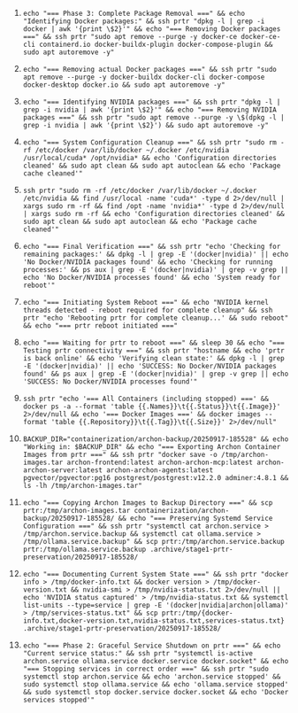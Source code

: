 1. `echo "=== Phase 3: Complete Package Removal ===" && echo "Identifying Docker packages:" && ssh prtr "dpkg -l | grep -i docker | awk '{print \$2}'" && echo "=== Removing Docker packages ===" && ssh prtr "sudo apt remove --purge -y docker-ce docker-ce-cli containerd.io docker-buildx-plugin docker-compose-plugin && sudo apt autoremove -y"`

2. `echo "=== Removing actual Docker packages ===" && ssh prtr "sudo apt remove --purge -y docker-buildx docker-cli docker-compose docker-desktop docker.io && sudo apt autoremove -y"`

3. `echo "=== Identifying NVIDIA packages ===" && ssh prtr "dpkg -l | grep -i nvidia | awk '{print \$2}'" && echo "=== Removing NVIDIA packages ===" && ssh prtr "sudo apt remove --purge -y \$(dpkg -l | grep -i nvidia | awk '{print \$2}') && sudo apt autoremove -y"`

4. `echo "=== System Configuration Cleanup ===" && ssh prtr "sudo rm -rf /etc/docker /var/lib/docker ~/.docker /etc/nvidia /usr/local/cuda* /opt/nvidia* && echo 'Configuration directories cleaned' && sudo apt clean && sudo apt autoclean && echo 'Package cache cleaned'"`

5. `ssh prtr "sudo rm -rf /etc/docker /var/lib/docker ~/.docker /etc/nvidia && find /usr/local -name 'cuda*' -type d 2>/dev/null | xargs sudo rm -rf && find /opt -name 'nvidia*' -type d 2>/dev/null | xargs sudo rm -rf && echo 'Configuration directories cleaned' && sudo apt clean && sudo apt autoclean && echo 'Package cache cleaned'"`

6. `echo "=== Final Verification ===" && ssh prtr "echo 'Checking for remaining packages:' && dpkg -l | grep -E '(docker|nvidia)' || echo 'No Docker/NVIDIA packages found' && echo 'Checking for running processes:' && ps aux | grep -E '(docker|nvidia)' | grep -v grep || echo 'No Docker/NVIDIA processes found' && echo 'System ready for reboot'"`

7. `echo "=== Initiating System Reboot ===" && echo "NVIDIA kernel threads detected - reboot required for complete cleanup" && ssh prtr "echo 'Rebooting prtr for complete cleanup...' && sudo reboot" && echo "=== prtr reboot initiated ==="`

8. `echo "=== Waiting for prtr to reboot ===" && sleep 30 && echo "=== Testing prtr connectivity ===" && ssh prtr "hostname && echo 'prtr is back online' && echo 'Verifying clean state:' && dpkg -l | grep -E '(docker|nvidia)' || echo 'SUCCESS: No Docker/NVIDIA packages found' && ps aux | grep -E '(docker|nvidia)' | grep -v grep || echo 'SUCCESS: No Docker/NVIDIA processes found'"`

9. `ssh prtr "echo '=== All Containers (including stopped) ===' && docker ps -a --format 'table {{.Names}}\t{{.Status}}\t{{.Image}}' 2>/dev/null && echo '=== Docker Images ===' && docker images --format 'table {{.Repository}}\t{{.Tag}}\t{{.Size}}' 2>/dev/null"`

10. `BACKUP_DIR="containerization/archon-backup/20250917-185528" && echo "Working in: $BACKUP_DIR" && echo "=== Exporting Archon Container Images from prtr ===" && ssh prtr "docker save -o /tmp/archon-images.tar archon-frontend:latest archon-archon-mcp:latest archon-archon-server:latest archon-archon-agents:latest pgvector/pgvector:pg16 postgrest/postgrest:v12.2.0 adminer:4.8.1 && ls -lh /tmp/archon-images.tar"`

11. `echo "=== Copying Archon Images to Backup Directory ===" && scp prtr:/tmp/archon-images.tar containerization/archon-backup/20250917-185528/ && echo "=== Preserving Systemd Service Configuration ===" && ssh prtr "systemctl cat archon.service > /tmp/archon.service.backup && systemctl cat ollama.service > /tmp/ollama.service.backup" && scp prtr:/tmp/archon.service.backup prtr:/tmp/ollama.service.backup .archive/stage1-prtr-preservation/20250917-185528/`

12. `echo "=== Documenting Current System State ===" && ssh prtr "docker info > /tmp/docker-info.txt && docker version > /tmp/docker-version.txt && nvidia-smi > /tmp/nvidia-status.txt 2>/dev/null || echo 'NVIDIA status captured' > /tmp/nvidia-status.txt && systemctl list-units --type=service | grep -E '(docker|nvidia|archon|ollama)' > /tmp/services-status.txt" && scp prtr:/tmp/{docker-info.txt,docker-version.txt,nvidia-status.txt,services-status.txt} .archive/stage1-prtr-preservation/20250917-185528/`

13. `echo "=== Phase 2: Graceful Service Shutdown on prtr ===" && echo "Current service status:" && ssh prtr "systemctl is-active archon.service ollama.service docker.service docker.socket" && echo "=== Stopping services in correct order ===" && ssh prtr "sudo systemctl stop archon.service && echo 'archon.service stopped' && sudo systemctl stop ollama.service && echo 'ollama.service stopped' && sudo systemctl stop docker.service docker.socket && echo 'Docker services stopped'"`
